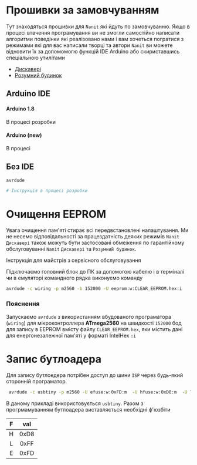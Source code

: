 Прошивки за замовчуванням
=========================

Тут знаходяться прошивки для ```Nanit``` які йдуть по замовчуванню.
Якщо в процесі втвчення програмування ви не змогли самостійно написати алгоритми поведінки які реалізовано нами і вам хочеться погратися з режимами які для вас написали творці та автори `Nanit` ви можете відновити їх за допомомогю функцій IDE Arduino або скириставшись спеціальною утилітами

- [Дискавері](./nanite_v3.1.ino.hex)
- [Розумний будинок](./ud_v3.1.ino.hex)

Arduino IDE
-----------

#### Arduino 1.8

В процесі розробки

#### Arduino (new)

В процесі 

Без IDE
-------

```avrdude```

```bash
# Інструкція в процесі розробки
```

Очищення EEPROM
===============

Увага очищення пам'яті стирає всі передвстановлені налаштування.
Ми не несемо відповідальності за працездатність деяких режимів `Nanit Дискавері` також можуть бути застосовані обмеження по гарантійному обслуговуванні `Nanit` `Дискавері` та `Розумний будинок`.

Інструкція для майстрів з сервісного обслуговування

Підключаємо головний блок до ПК за допомогою кабелю і в терміналі чи в емуляторі командного рядка виконуємо команду

```zsh
avrdude -c wiring -p m2560 -b 152000 -U eeprom:w:CLEAR_EEPROM.hex:i
```
### Пояснення
Запускаємо `avrdude` з використанням вбудованого програматора (`wiring`) для мікроконтроллера __ATmega2560__ на швидкості `152000` бод для запису в EEPROM вмісту файлу `CLEAR_EEPROM.hex`, яки містить дані для енергонезалежної пам'яті у форматі  IntelHex `:i`


Запис бутлоадера
================

Для запису бутлоедера потрібен доступ до шини `ISP` через будь-який сторонній програматор.

```zsh
 avrdude -c usbtiny -p m2560 -U efuse:w:0xFD:m  -U hfuse:w:0xD8:m  -U lfuse:w:0xFF:m  -U flash:w:NanitInfo.ino.with_bootloader.hex:i -b 152000
 ```

 В даному прикладі використовується `usbtiny`. Разом з прогрмамуванням бутлоадера виставляється необхідні ф'юзбіти

| F |val |
|:-:|:--:|
| H |0xD8|
| L |0xFF|
| E |0xFD| 